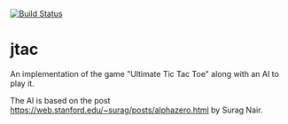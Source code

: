 [![Build Status](https://travis-ci.org/roSievers/Jtac.jl.svg?branch=master)](https://travis-ci.org/roSievers/Jtac.jl)

# jtac

An implementation of the game "Ultimate Tic Tac Toe" along with an AI to play it.

The AI is based on the post https://web.stanford.edu/~surag/posts/alphazero.html by Surag Nair.

